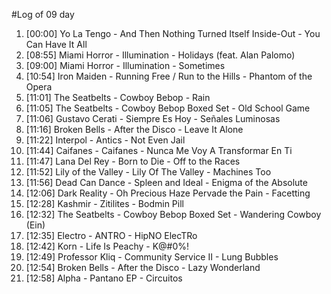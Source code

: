 #Log of 09 day

1. [00:00] Yo La Tengo - And Then Nothing Turned Itself Inside-Out - You Can Have It All
1. [08:55] Miami Horror - Illumination - Holidays (feat. Alan Palomo)
1. [09:00] Miami Horror - Illumination - Sometimes
1. [10:54] Iron Maiden - Running Free / Run to the Hills - Phantom of the Opera
1. [11:01] The Seatbelts - Cowboy Bebop - Rain
1. [11:05] The Seatbelts - Cowboy Bebop Boxed Set - Old School Game
1. [11:06] Gustavo Cerati - Siempre Es Hoy - Señales Luminosas
1. [11:16] Broken Bells - After the Disco - Leave It Alone
1. [11:22] Interpol - Antics - Not Even Jail
1. [11:44] Caifanes - Caifanes - Nunca Me Voy A Transformar En Ti
1. [11:47] Lana Del Rey - Born to Die - Off to the Races
1. [11:52] Lily of the Valley - Lily Of The Valley - Machines Too
1. [11:56] Dead Can Dance - Spleen and Ideal - Enigma of the Absolute
1. [12:06] Dark Reality - Oh Precious Haze Pervade the Pain - Facetting
1. [12:28] Kashmir - Zitilites - Bodmin Pill
1. [12:32] The Seatbelts - Cowboy Bebop Boxed Set - Wandering Cowboy (Ein)
1. [12:35] Electro - ANTRO - HipNO ElecTRo
1. [12:42] Korn - Life Is Peachy - K@#0%!
1. [12:49] Professor Kliq - Community Service II - Lung Bubbles
1. [12:54] Broken Bells - After the Disco - Lazy Wonderland
1. [12:58] Alpha - Pantano EP​ - Circuitos
